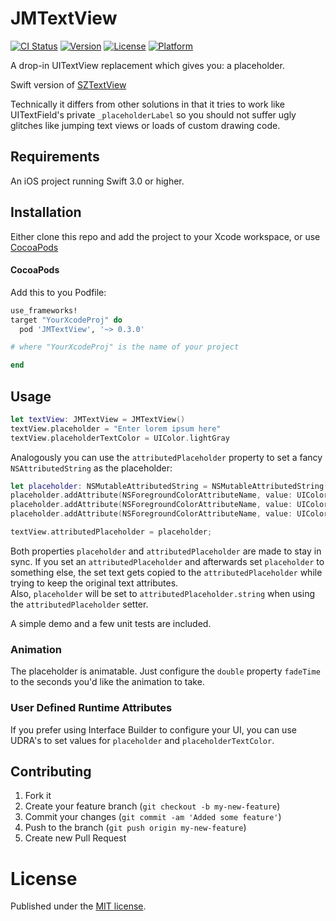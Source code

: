 # JMTextView 

[![CI Status](http://img.shields.io/travis/jmeggesto/JMTextView.svg?style=flat)](https://travis-ci.org/jmeggesto/JMTextView)
[![Version](https://img.shields.io/cocoapods/v/JMTextView.svg?style=flat)](http://cocoapods.org/pods/JMTextView)
[![License](https://img.shields.io/cocoapods/l/JMTextView.svg?style=flat)](http://cocoapods.org/pods/JMTextView)
[![Platform](https://img.shields.io/cocoapods/p/JMTextView.svg?style=flat)](http://cocoapods.org/pods/JMTextView)

A drop-in UITextView replacement which gives you: a placeholder.

Swift version of [SZTextView](https://github.com/glaszig/SZTextView)

Technically it differs from other solutions in that it tries to work like UITextField's private `_placeholderLabel` so you should not suffer ugly glitches like jumping text views or loads of custom drawing code.

## Requirements

An iOS project running Swift 3.0 or higher. 

## Installation

Either clone this repo and add the project to your Xcode workspace, or use [CocoaPods](http://cocoapods.org)

#### CocoaPods

Add this to you Podfile:

```ruby
use_frameworks!
target "YourXcodeProj" do
  pod 'JMTextView', '~> 0.3.0'

# where "YourXcodeProj" is the name of your project

end
```
## Usage

```swift
let textView: JMTextView = JMTextView()
textView.placeholder = "Enter lorem ipsum here"
textView.placeholderTextColor = UIColor.lightGray
```

Analogously you can use the `attributedPlaceholder` property to set a fancy `NSAttributedString` as the placeholder:

```swift
let placeholder: NSMutableAttributedString = NSMutableAttributedString(string: "your lorem ipsum here")
placeholder.addAttribute(NSForegroundColorAttributeName, value: UIColor.red, range: NSMakeRange(0, 2))
placeholder.addAttribute(NSForegroundColorAttributeName, value: UIColor.green, range: NSMakeRange(2, 4))
placeholder.addAttribute(NSForegroundColorAttributeName, value: UIColor.blue, range: NSMakeRange(6, 4))

textView.attributedPlaceholder = placeholder;
```

Both properties `placeholder` and `attributedPlaceholder` are made to stay in sync.
If you set an `attributedPlaceholder` and afterwards set `placeholder` to something else, the set text gets copied to the `attributedPlaceholder` while trying to keep the original text attributes.  
Also, `placeholder` will be set to `attributedPlaceholder.string` when using the `attributedPlaceholder` setter.

A simple demo and a few unit tests are included.

### Animation

The placeholder is animatable. Just configure the `double` property `fadeTime`
to the seconds you'd like the animation to take.

### User Defined Runtime Attributes

If you prefer using Interface Builder to configure your UI, you can use UDRA's to set values for `placeholder` and `placeholderTextColor`.

## Contributing

1. Fork it
2. Create your feature branch (`git checkout -b my-new-feature`)
3. Commit your changes (`git commit -am 'Added some feature'`)
4. Push to the branch (`git push origin my-new-feature`)
5. Create new Pull Request

# License

Published under the [MIT license](http://opensource.org/licenses/MIT).
